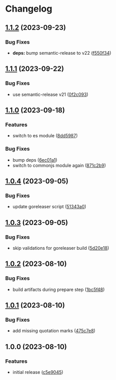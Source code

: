 # Changelog

## [1.1.2](https://github.com/cihelper/semanticrelease-preset-goreleaser/compare/v1.1.1...v1.1.2) (2023-09-23)


### Bug Fixes

* **deps:** bump semantic-release to v22 ([f550f34](https://github.com/cihelper/semanticrelease-preset-goreleaser/commit/f550f343e92c42a5b3bf91f2d5b24c195721e8c8))

## [1.1.1](https://github.com/cihelper/semanticrelease-preset-goreleaser/compare/v1.1.0...v1.1.1) (2023-09-22)


### Bug Fixes

* use semantic-release v21 ([0f2c093](https://github.com/cihelper/semanticrelease-preset-goreleaser/commit/0f2c093c552b20aefe1faa287498f62a2ea52d2e))

## [1.1.0](https://github.com/cihelper/semanticrelease-preset-goreleaser/compare/v1.0.4...v1.1.0) (2023-09-18)


### Features

* switch to es module ([8dd5987](https://github.com/cihelper/semanticrelease-preset-goreleaser/commit/8dd5987c4790ae0ef514fe9234d9ab9258749e6d))


### Bug Fixes

* bump deps ([6ec01a1](https://github.com/cihelper/semanticrelease-preset-goreleaser/commit/6ec01a108b96fc7525dcb1a34725435d1101f4ec))
* switch to commonjs module again ([871c2b9](https://github.com/cihelper/semanticrelease-preset-goreleaser/commit/871c2b9c4bde9f13a0fe9fd88ca96416dfb15ac2))

## [1.0.4](https://github.com/cihelper/semanticrelease-preset-goreleaser/compare/v1.0.3...v1.0.4) (2023-09-05)


### Bug Fixes

* update goreleaser script ([51343a0](https://github.com/cihelper/semanticrelease-preset-goreleaser/commit/51343a0b604db7a45196074c58ba430d67292707))

## [1.0.3](https://github.com/cihelper/semanticrelease-preset-goreleaser/compare/v1.0.2...v1.0.3) (2023-09-05)


### Bug Fixes

* skip validations for goreleaser build ([5d20e18](https://github.com/cihelper/semanticrelease-preset-goreleaser/commit/5d20e185b26e55a4bf8dd3be50ca055e2b678012))

## [1.0.2](https://github.com/cihelper/semanticrelease-preset-goreleaser/compare/v1.0.1...v1.0.2) (2023-08-10)


### Bug Fixes

* build artifacts during prepare step ([1bc5f48](https://github.com/cihelper/semanticrelease-preset-goreleaser/commit/1bc5f4843281c6a1c4eec83d2f2ef3f1d8be90f6))

## [1.0.1](https://github.com/cihelper/semanticrelease-preset-goreleaser/compare/v1.0.0...v1.0.1) (2023-08-10)


### Bug Fixes

* add missing quotation marks ([475c7e8](https://github.com/cihelper/semanticrelease-preset-goreleaser/commit/475c7e868c0c12d155fa292a45f05449ac543c30))

## 1.0.0 (2023-08-10)


### Features

* initial release ([c5e9045](https://github.com/cihelper/semanticrelease-preset-goreleaser/commit/c5e9045a10f9b8c0c517b80f3be3918360f012c3))
